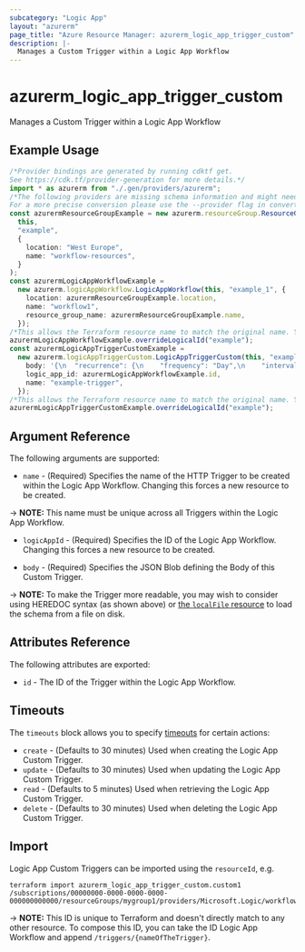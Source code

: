 ```yaml
---
subcategory: "Logic App"
layout: "azurerm"
page_title: "Azure Resource Manager: azurerm_logic_app_trigger_custom"
description: |-
  Manages a Custom Trigger within a Logic App Workflow
---
```


# azurerm\_logic\_app\_trigger\_custom

Manages a Custom Trigger within a Logic App Workflow

## Example Usage

```typescript
/*Provider bindings are generated by running cdktf get.
See https://cdk.tf/provider-generation for more details.*/
import * as azurerm from "./.gen/providers/azurerm";
/*The following providers are missing schema information and might need manual adjustments to synthesize correctly: azurerm.
For a more precise conversion please use the --provider flag in convert.*/
const azurermResourceGroupExample = new azurerm.resourceGroup.ResourceGroup(
  this,
  "example",
  {
    location: "West Europe",
    name: "workflow-resources",
  }
);
const azurermLogicAppWorkflowExample =
  new azurerm.logicAppWorkflow.LogicAppWorkflow(this, "example_1", {
    location: azurermResourceGroupExample.location,
    name: "workflow1",
    resource_group_name: azurermResourceGroupExample.name,
  });
/*This allows the Terraform resource name to match the original name. You can remove the call if you don't need them to match.*/
azurermLogicAppWorkflowExample.overrideLogicalId("example");
const azurermLogicAppTriggerCustomExample =
  new azurerm.logicAppTriggerCustom.LogicAppTriggerCustom(this, "example_2", {
    body: '{\n  "recurrence": {\n    "frequency": "Day",\n    "interval": 1\n  },\n  "type": "Recurrence"\n}\n',
    logic_app_id: azurermLogicAppWorkflowExample.id,
    name: "example-trigger",
  });
/*This allows the Terraform resource name to match the original name. You can remove the call if you don't need them to match.*/
azurermLogicAppTriggerCustomExample.overrideLogicalId("example");

```

## Argument Reference

The following arguments are supported:

* `name` - (Required) Specifies the name of the HTTP Trigger to be created within the Logic App Workflow. Changing this forces a new resource to be created.

\-> **NOTE:** This name must be unique across all Triggers within the Logic App Workflow.

*   `logicAppId` - (Required) Specifies the ID of the Logic App Workflow. Changing this forces a new resource to be created.

*   `body` - (Required) Specifies the JSON Blob defining the Body of this Custom Trigger.

\-> **NOTE:** To make the Trigger more readable, you may wish to consider using HEREDOC syntax (as shown above) or [the `localFile` resource](https://www.terraform.io/docs/providers/local/d/file.html) to load the schema from a file on disk.

## Attributes Reference

The following attributes are exported:

* `id` - The ID of the Trigger within the Logic App Workflow.

## Timeouts

The `timeouts` block allows you to specify [timeouts](https://www.terraform.io/language/resources/syntax#operation-timeouts) for certain actions:

* `create` - (Defaults to 30 minutes) Used when creating the Logic App Custom Trigger.
* `update` - (Defaults to 30 minutes) Used when updating the Logic App Custom Trigger.
* `read` - (Defaults to 5 minutes) Used when retrieving the Logic App Custom Trigger.
* `delete` - (Defaults to 30 minutes) Used when deleting the Logic App Custom Trigger.

## Import

Logic App Custom Triggers can be imported using the `resourceId`, e.g.

```shell
terraform import azurerm_logic_app_trigger_custom.custom1 /subscriptions/00000000-0000-0000-0000-000000000000/resourceGroups/mygroup1/providers/Microsoft.Logic/workflows/workflow1/triggers/custom1
```

\-> **NOTE:** This ID is unique to Terraform and doesn't directly match to any other resource. To compose this ID, you can take the ID Logic App Workflow and append `/triggers/{nameOfTheTrigger}`.

